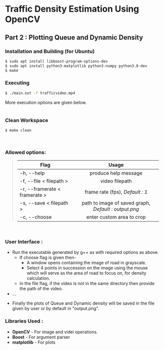 # Traffic Density Estimation Using OpenCV

## Part 2 : Plotting Queue and Dynamic Density


### Installation and Building (for Ubuntu)

``` bash
$ sudo apt install libboost-program-options-dev
$ sudo apt install python3-matplotlib python3-numpy python3.8-dev
$ make
```  

### Executing 
``` bash
$ ./main.out -f trafficvideo.mp4 
```  
More execution options are given below.
<br/>
<br/>

### Clean Workspace
``` bash
$ make clean
```

<br/>

### Allowed options:
>| Flag      | Usage           |
>| ------------- |:-------------:|
>| -h, --help                     | produce help message |
>| -f, --file < filepath >    | video filepath      |
>| -r, --framerate < framerate >    | frame rate (fps), *Default : 1*      |
>| -s, --save < filepath >    | path to image of saved graph,  *Default : output.png*   |
>| -c, --choose                   | enter custom area to crop     | 
<br/>


### User Interface : 

- Run the executable generated by g++ as with required options as above.
    - If choose flag is given then-
      - A window opens containing the image of road in grayscale. 
      - Select 4 points in succession on the image using the mouse which will serve as the area of road to focus on, for density calculation.
    -  In the file flag, if the video is not in the same directory then provide the path of the video.
- ...
<!-- - A window opens containing the image in grayscale.
  - Select 4 points in succession on the image using the mouse which will serve as the source coordinates for the transform.
- A new window opens with the transformed image, with the outline of the rectangle to be cropped. 
  - The transformed image is obtained by applying a homographic transform of the source points onto the destination points and then selecting the smallest rectangle that contains a part of the actual image.
  - Press Enter to conform the selection, and Esc. to cancel and exit.
- On conformation, another window opens containing the cropped image.  -->
- Finally the plots of Queue and Dynamic density will be saved in the file given by user or by default in "output.png".


### Libraries Used :
- **OpenCV** - For image and videi operations.
- **Boost** - For argument parser
- **matplotlib** - For plots